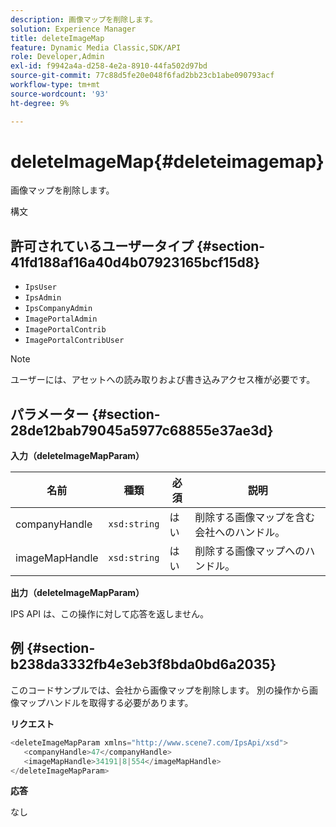 ```yaml
---
description: 画像マップを削除します。
solution: Experience Manager
title: deleteImageMap
feature: Dynamic Media Classic,SDK/API
role: Developer,Admin
exl-id: f9942a4a-d258-4e2a-8910-44fa502d97bd
source-git-commit: 77c88d5fe20e048f6fad2bb23cb1abe090793acf
workflow-type: tm+mt
source-wordcount: '93'
ht-degree: 9%

---
```


# deleteImageMap{#deleteimagemap}

画像マップを削除します。

構文

## 許可されているユーザータイプ {#section-41fd188af16a40d4b07923165bcf15d8}

* `IpsUser`
* `IpsAdmin`
* `IpsCompanyAdmin`
* `ImagePortalAdmin`
* `ImagePortalContrib`
* `ImagePortalContribUser`

>[!NOTE]
>
>ユーザーには、アセットへの読み取りおよび書き込みアクセス権が必要です。

## パラメーター {#section-28de12bab79045a5977c68855e37ae3d}

**入力（deleteImageMapParam）**

| 名前 | 種類 | 必須 | 説明 |
|---|---|---|---|
| companyHandle | `xsd:string` | はい | 削除する画像マップを含む会社へのハンドル。 |
| imageMapHandle | `xsd:string` | はい | 削除する画像マップへのハンドル。 |

**出力（deleteImageMapParam）**

IPS API は、この操作に対して応答を返しません。

## 例 {#section-b238da3332fb4e3eb3f8bda0bd6a2035}

このコードサンプルでは、会社から画像マップを削除します。 別の操作から画像マップハンドルを取得する必要があります。

**リクエスト**

```java
<deleteImageMapParam xmlns="http://www.scene7.com/IpsApi/xsd">
   <companyHandle>47</companyHandle>
   <imageMapHandle>34191|8|554</imageMapHandle>
</deleteImageMapParam>
```

**応答**

なし
